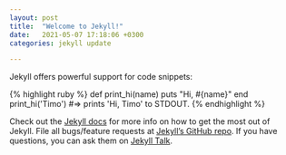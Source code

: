 ```yaml
---
layout: post
title:  "Welcome to Jekyll!"
date:   2021-05-07 17:18:06 +0300
categories: jekyll update

---
```

Jekyll offers powerful support for code snippets:

{% highlight ruby %}
def print_hi(name)
  puts "Hi, #{name}"
end
print_hi('Timo')
#=> prints 'Hi, Timo' to STDOUT.
{% endhighlight %}

Check out the [Jekyll docs][jekyll-docs] for more info on how to get the most out of Jekyll. File all bugs/feature requests at [Jekyll’s GitHub repo][jekyll-gh]. If you have questions, you can ask them on [Jekyll Talk][jekyll-talk].

[jekyll-docs]: https://jekyllrb.com/docs/home
[jekyll-gh]:   https://github.com/jekyll/jekyll
[jekyll-talk]: https://talk.jekyllrb.com/
